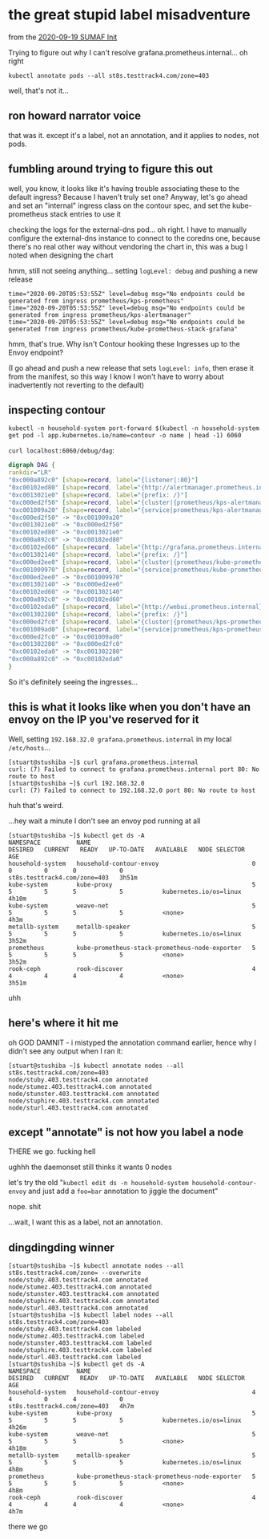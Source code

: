 # the great stupid label misadventure

from the [2020-09-19 SUMAF Init](4a887e86-26e2-45df-ab3d-4199a69514f4.md)

Trying to figure out why I can't resolve grafana.prometheus.internal... oh right

`kubectl annotate pods --all st8s.testtrack4.com/zone=403`

well, that's not it...

## ron howard narrator voice

that was it. except it's a label, not an annotation, and it applies to nodes, not pods.

## fumbling around trying to figure this out

well, you know, it looks like it's having trouble associating these to the default ingress? Because I haven't truly set one? Anyway, let's go ahead and set an "internal" ingress class on the contour spec, and set the kube-prometheus stack entries to use it

checking the logs for the external-dns pod... oh right. I have to manually configure the external-dns instance to connect to the coredns one, because there's no real other way without vendoring the chart in, this was a bug I noted when designing the chart

hmm, still not seeing anything... setting `logLevel: debug` and pushing a new release

```
time="2020-09-20T05:53:55Z" level=debug msg="No endpoints could be generated from ingress prometheus/kps-prometheus"
time="2020-09-20T05:53:55Z" level=debug msg="No endpoints could be generated from ingress prometheus/kps-alertmanager"
time="2020-09-20T05:53:55Z" level=debug msg="No endpoints could be generated from ingress prometheus/kube-prometheus-stack-grafana"
```

hmm, that's true. Why isn't Contour hooking these Ingresses up to the Envoy endpoint?

(I go ahead and push a new release that sets `logLevel: info`, then erase it from the manifest, so this way I know I won't have to worry about inadvertently not reverting to the default)

## inspecting contour

`kubectl -n household-system port-forward $(kubectl -n household-system get pod -l app.kubernetes.io/name=contour -o name | head -1) 6060`

`curl localhost:6060/debug/dag`:

```dot
digraph DAG {
rankdir="LR"
"0xc000a892c0" [shape=record, label="{listener|:80}"]
"0xc00102ed80" [shape=record, label="{http://alertmanager.prometheus.internal}"]
"0xc0013021e0" [shape=record, label="{prefix: /}"]
"0xc000ed2f50" [shape=record, label="{cluster|{prometheus/kps-alertmanager/9093/da39a3ee5e|weight 0}}"]
"0xc001009a20" [shape=record, label="{service|prometheus/kps-alertmanager:9093}"]
"0xc000ed2f50" -> "0xc001009a20"
"0xc0013021e0" -> "0xc000ed2f50"
"0xc00102ed80" -> "0xc0013021e0"
"0xc000a892c0" -> "0xc00102ed80"
"0xc00102ed60" [shape=record, label="{http://grafana.prometheus.internal}"]
"0xc001302140" [shape=record, label="{prefix: /}"]
"0xc000ed2ee0" [shape=record, label="{cluster|{prometheus/kube-prometheus-stack-grafana/80/da39a3ee5e|weight 0}}"]
"0xc001009970" [shape=record, label="{service|prometheus/kube-prometheus-stack-grafana:80}"]
"0xc000ed2ee0" -> "0xc001009970"
"0xc001302140" -> "0xc000ed2ee0"
"0xc00102ed60" -> "0xc001302140"
"0xc000a892c0" -> "0xc00102ed60"
"0xc00102eda0" [shape=record, label="{http://webui.prometheus.internal}"]
"0xc001302280" [shape=record, label="{prefix: /}"]
"0xc000ed2fc0" [shape=record, label="{cluster|{prometheus/kps-prometheus/9090/da39a3ee5e|weight 0}}"]
"0xc001009ad0" [shape=record, label="{service|prometheus/kps-prometheus:9090}"]
"0xc000ed2fc0" -> "0xc001009ad0"
"0xc001302280" -> "0xc000ed2fc0"
"0xc00102eda0" -> "0xc001302280"
"0xc000a892c0" -> "0xc00102eda0"
}
```

So it's definitely seeing the ingresses...

## this is what it looks like when you don't have an envoy on the IP you've reserved for it

Well, setting `192.168.32.0 grafana.prometheus.internal` in my local `/etc/hosts`...

```
[stuart@stushiba ~]$ curl grafana.prometheus.internal
curl: (7) Failed to connect to grafana.prometheus.internal port 80: No route to host
[stuart@stushiba ~]$ curl 192.168.32.0
curl: (7) Failed to connect to 192.168.32.0 port 80: No route to host
```

huh that's weird.

...hey wait a minute I don't see an envoy pod running at all

```
[stuart@stushiba ~]$ kubectl get ds -A
NAMESPACE          NAME                                             DESIRED   CURRENT   READY   UP-TO-DATE   AVAILABLE   NODE SELECTOR                  AGE
household-system   household-contour-envoy                          0         0         0       0            0           st8s.testtrack4.com/zone=403   3h51m
kube-system        kube-proxy                                       5         5         5       5            5           kubernetes.io/os=linux         4h10m
kube-system        weave-net                                        5         5         5       5            5           <none>                         4h3m
metallb-system     metallb-speaker                                  5         5         5       5            5           kubernetes.io/os=linux         3h52m
prometheus         kube-prometheus-stack-prometheus-node-exporter   5         5         5       5            5           <none>                         3h52m
rook-ceph          rook-discover                                    4         4         4       4            4           <none>                         3h51m
```

uhh

## here's where it hit me

oh GOD DAMNIT - i mistyped the annotation command earlier, hence why I didn't see any output when I ran it:

```
[stuart@stushiba ~]$ kubectl annotate nodes --all st8s.testtrack4.com/zone=403
node/stuby.403.testtrack4.com annotated
node/stumez.403.testtrack4.com annotated
node/stunster.403.testtrack4.com annotated
node/stuphire.403.testtrack4.com annotated
node/sturl.403.testtrack4.com annotated
```

## except "annotate" is not how you label a node

THERE we go. fucking hell

ughhh the daemonset still thinks it wants 0 nodes

let's try the old "`kubectl edit ds -n household-system household-contour-envoy` and just add a `foo=bar` annotation to jiggle the document"

nope. shit

...wait, I want this as a label, not an annotation.

## dingdingding winner

```
[stuart@stushiba ~]$ kubectl annotate nodes --all st8s.testtrack4.com/zone= --overwrite
node/stuby.403.testtrack4.com annotated
node/stumez.403.testtrack4.com annotated
node/stunster.403.testtrack4.com annotated
node/stuphire.403.testtrack4.com annotated
node/sturl.403.testtrack4.com annotated
[stuart@stushiba ~]$ kubectl label nodes --all st8s.testtrack4.com/zone=403
node/stuby.403.testtrack4.com labeled
node/stumez.403.testtrack4.com labeled
node/stunster.403.testtrack4.com labeled
node/stuphire.403.testtrack4.com labeled
node/sturl.403.testtrack4.com labeled
[stuart@stushiba ~]$ kubectl get ds -A
NAMESPACE          NAME                                             DESIRED   CURRENT   READY   UP-TO-DATE   AVAILABLE   NODE SELECTOR                  AGE
household-system   household-contour-envoy                          4         4         0       4            0           st8s.testtrack4.com/zone=403   4h7m
kube-system        kube-proxy                                       5         5         5       5            5           kubernetes.io/os=linux         4h26m
kube-system        weave-net                                        5         5         5       5            5           <none>                         4h18m
metallb-system     metallb-speaker                                  5         5         5       5            5           kubernetes.io/os=linux         4h8m
prometheus         kube-prometheus-stack-prometheus-node-exporter   5         5         5       5            5           <none>                         4h8m
rook-ceph          rook-discover                                    4         4         4       4            4           <none>                         4h7m
```

there we go

